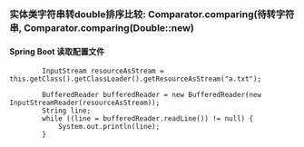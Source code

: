 ### 实体类字符串转double排序比较: Comparator.comparing(待转字符串, Comparator.comparing(Double::new)

#### Spring Boot 读取配置文件

```
        InputStream resourceAsStream = this.getClass().getClassLoader().getResourceAsStream("a.txt");

        BufferedReader bufferedReader = new BufferedReader(new InputStreamReader(resourceAsStream));
        String line;
        while ((line = bufferedReader.readLine()) != null) {
            System.out.println(line);
        }
```

